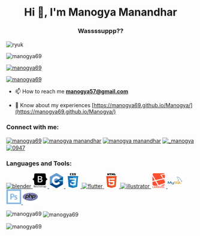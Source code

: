 <h1 align="center">Hi 👋, I'm Manogya Manandhar</h1>
<h3 align="center">Wassssuppp??</h3>
<img align="center" alt="ryuk" src="https://media.tenor.com/kgS82_FXLjsAAAAC/ryuk-apple.gif">

<p align="left"> <img src="https://komarev.com/ghpvc/?username=manogya69&label=Profile%20views&color=0e75b6&style=flat" alt="manogya69" /> </p>

<p align="left"> <a href="https://github.com/ryo-ma/github-profile-trophy"><img src="https://github-profile-trophy.vercel.app/?username=manogya69" alt="manogya69" /></a> </p>

<p align="left"> <a href="https://twitter.com/manogya69" target="blank"><img src="https://img.shields.io/twitter/follow/manogya69?logo=twitter&style=for-the-badge" alt="manogya69" /></a> </p>

- 📫 How to reach me **manogya57@gmail.com**

- 📄 Know about my experiences [https://manogya69.github.io/Manogya/](https://manogya69.github.io/Manogya/)

<h3 align="left">Connect with me:</h3>
<p align="left">
<a href="https://twitter.com/manogya69" target="blank"><img align="center" src="https://raw.githubusercontent.com/rahuldkjain/github-profile-readme-generator/master/src/images/icons/Social/twitter.svg" alt="manogya69" height="30" width="40" /></a>
<a href="https://linkedin.com/in/manogya manandhar" target="blank"><img align="center" src="https://raw.githubusercontent.com/rahuldkjain/github-profile-readme-generator/master/src/images/icons/Social/linked-in-alt.svg" alt="manogya manandhar" height="30" width="40" /></a>
<a href="https://fb.com/manogya manandhar" target="blank"><img align="center" src="https://raw.githubusercontent.com/rahuldkjain/github-profile-readme-generator/master/src/images/icons/Social/facebook.svg" alt="manogya manandhar" height="30" width="40" /></a>
<a href="https://instagram.com/_manogya" target="blank"><img align="center" src="https://raw.githubusercontent.com/rahuldkjain/github-profile-readme-generator/master/src/images/icons/Social/instagram.svg" alt="_manogya" height="30" width="40" /></a>
<a href="https://discord.gg/0947" target="blank"><img align="center" src="https://raw.githubusercontent.com/rahuldkjain/github-profile-readme-generator/master/src/images/icons/Social/discord.svg" alt="0947" height="30" width="40" /></a>
</p>

<h3 align="left">Languages and Tools:</h3>
<p align="left"> <a href="https://www.blender.org/" target="_blank" rel="noreferrer"> <img src="https://download.blender.org/branding/community/blender_community_badge_white.svg" alt="blender" width="40" height="40"/> </a> <a href="https://getbootstrap.com" target="_blank" rel="noreferrer"> <img src="https://raw.githubusercontent.com/devicons/devicon/master/icons/bootstrap/bootstrap-plain-wordmark.svg" alt="bootstrap" width="40" height="40"/> </a> <a href="https://www.w3schools.com/cpp/" target="_blank" rel="noreferrer"> <img src="https://raw.githubusercontent.com/devicons/devicon/master/icons/cplusplus/cplusplus-original.svg" alt="cplusplus" width="40" height="40"/> </a> <a href="https://www.w3schools.com/css/" target="_blank" rel="noreferrer"> <img src="https://raw.githubusercontent.com/devicons/devicon/master/icons/css3/css3-original-wordmark.svg" alt="css3" width="40" height="40"/> </a> <a href="https://flutter.dev" target="_blank" rel="noreferrer"> <img src="https://www.vectorlogo.zone/logos/flutterio/flutterio-icon.svg" alt="flutter" width="40" height="40"/> </a> <a href="https://www.w3.org/html/" target="_blank" rel="noreferrer"> <img src="https://raw.githubusercontent.com/devicons/devicon/master/icons/html5/html5-original-wordmark.svg" alt="html5" width="40" height="40"/> </a> <a href="https://www.adobe.com/in/products/illustrator.html" target="_blank" rel="noreferrer"> <img src="https://www.vectorlogo.zone/logos/adobe_illustrator/adobe_illustrator-icon.svg" alt="illustrator" width="40" height="40"/> </a> <a href="https://laravel.com/" target="_blank" rel="noreferrer"> <img src="https://raw.githubusercontent.com/devicons/devicon/master/icons/laravel/laravel-plain-wordmark.svg" alt="laravel" width="40" height="40"/> </a> <a href="https://www.mysql.com/" target="_blank" rel="noreferrer"> <img src="https://raw.githubusercontent.com/devicons/devicon/master/icons/mysql/mysql-original-wordmark.svg" alt="mysql" width="40" height="40"/> </a> <a href="https://www.photoshop.com/en" target="_blank" rel="noreferrer"> <img src="https://raw.githubusercontent.com/devicons/devicon/master/icons/photoshop/photoshop-line.svg" alt="photoshop" width="40" height="40"/> </a> <a href="https://www.php.net" target="_blank" rel="noreferrer"> <img src="https://raw.githubusercontent.com/devicons/devicon/master/icons/php/php-original.svg" alt="php" width="40" height="40"/> </a> </p>

<p><img align="left" src="https://github-readme-stats.vercel.app/api/top-langs?username=manogya69&show_icons=true&theme=dark&title_color=4f4f4f&text_color=ffffff&locale=en&layout=compact" alt="manogya69" /></p>

<p>&nbsp;<img align="center" src="https://github-readme-stats.vercel.app/api?username=manogya69&show_icons=true&theme=dark&title_color=4f4f4f&text_color=ffffff&locale=en" alt="manogya69" /></p>

<p><img align="center" src="https://github-readme-streak-stats.herokuapp.com/?user=manogya69&theme=dark" alt="manogya69" /></p>
